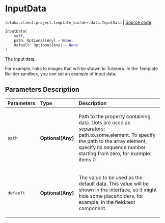 # InputData
`toloka.client.project.template_builder.data.InputData` | [Source code](https://github.com/Toloka/toloka-kit/blob/v1.1.1/src/client/project/template_builder/data.py#L42)

```python
InputData(
    self,
    path: Optional[Any] = None,
    default: Optional[Any] = None
)
```

The input data.


For example, links to images that will be shown to Tolokers. In the Template Builder sandbox, you can
set an example of input data.

## Parameters Description

| Parameters | Type | Description |
| :----------| :----| :-----------|
`path`|**Optional\[Any\]**|<p>Path to the property containing data. Dots are used as separators: path.to.some.element. To specify the path to the array element, specify its sequence number starting from zero, for example: items.0</p>
`default`|**Optional\[Any\]**|<p>The value to be used as the default data. This value will be shown in the interface, so it might hide some placeholders, for example, in the field.text component.</p>

